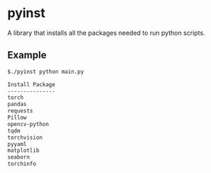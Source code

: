# pyinst

A library that installs all the packages needed to run python scripts.

## Example

```bash
$./pyinst python main.py 

Install Package
---------------
torch
pandas
requests
Pillow
opencv-python
tqdm
torchvision
pyyaml
matplotlib
seaborn
torchinfo
```